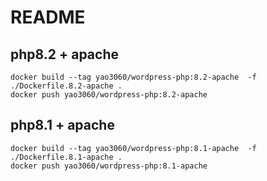 # README

## php8.2 + apache

```
docker build --tag yao3060/wordpress-php:8.2-apache  -f ./Dockerfile.8.2-apache .
docker push yao3060/wordpress-php:8.2-apache
```

## php8.1 + apache

```
docker build --tag yao3060/wordpress-php:8.1-apache  -f ./Dockerfile.8.1-apache .
docker push yao3060/wordpress-php:8.1-apache
```
